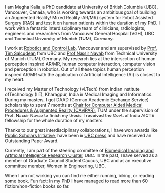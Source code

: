 I am Megha Kalia, a PhD candidate at University of British Columbia (UBC), Vancouver, Canada, who is working towards an ambitious goal of building an Augmented Reality/ Mixed Reality (AR/MR) system for Robot Assisted Surgery (RAS) and test it on human patients within the duration of my PhD. I work with a fantastic interdisciplinary team of clinicians, radiologists, engineers and researchers from Vancouver General Hospital (VGH), UBC and Technical University of Munich (TUM), Germany.

I work at [Robotics and Control Lab][RCL], Vancouver and am supervised by [Prof. Tim Salcudean][TIM] from UBC and [Prof Nassir Navab][NAVAB] from Technical University of Munich (TUM), Germany. My research lies at the intersection of human perception inspired AR/MR, human computer interaction, computer vision and perception in robotics. Out of all these topics human perception inspired AR/MR with the application of Artificial Intelligence (AI) is closest to my heart.

I received my Master of Technology (M.Tech) from Indian Institute ofTechnology (IIT), Kharagpur, India in Medical Imaging and Informatics. During my masters, I got DAAD (German Academic Exchange Service) scholarship to spent 7 months at [Chair for Computer Aided Medical Procedures & Augmented Reality (CAMPAR)][CAMPAR], TUM under the supervision of Prof. Nassir Navab to finish my thesis. I received the Govt. of India AICTE fellowship for the whole duration of my masters.

Thanks to our great interdisciplinary collaborations, I have won awards like [Public Scholars Initiative][PSI], have been in [UBC press][UBC PRESS] and have received an Outstanding Paper Award.

Currently, I am part of the steering committee of [Biomedical Imaging and Artificial Intelligence Research Cluster][BIAIRC], UBC. In the past, I have served as a member of Graduate Council Student Caucus, UBC and as an executive committee member, Women in Engineering, UBC.

When I am not working you can find me either running, biking, or reading some book. Fun fact: In my PhD I have managed to read more than 60 fiction/non-fiction books so far. 

[RCL]: http://rcl.ece.ubc.ca/people/
[TIM]: http://ece.ubc.ca/~tims/
[NAVAB]: http://campar.in.tum.de/Main/NassirNavabCv
[CAMPAR]: http://campar.in.tum.de/WebHome
[PSI]: https://www.grad.ubc.ca/campus-community/meet-our-students/kalia-megha
[UBC PRESS]: https://www.ece.ubc.ca/news/202010/meet-ece-phd-student-megha-kalia
[BIAIRC]: https://bmiai.ubc.ca/